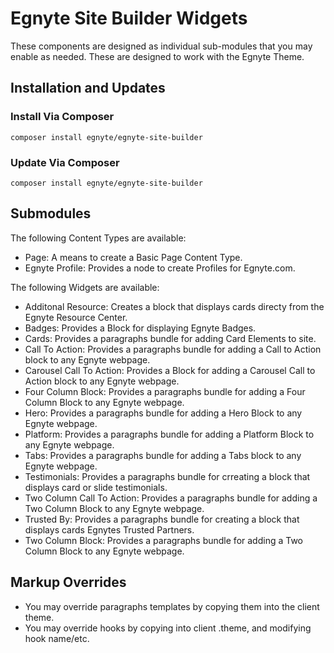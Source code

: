 # Egnyte Site Builder Widgets

These components are designed as individual sub-modules that you may enable as needed. These are designed to work with the Egnyte Theme.

## Installation and Updates

### Install Via Composer

`composer install egnyte/egnyte-site-builder`

### Update Via Composer

`composer install egnyte/egnyte-site-builder`

## Submodules

The following Content Types are available:

- Page: A means to create a Basic Page Content Type.
- Egnyte Profile: Provides a node to create Profiles for Egnyte.com.

The following Widgets are available:

- Additonal Resource: Creates a block that displays cards directy from the Egnyte Resource Center.
- Badges: Provides a Block for displaying Egnyte Badges.
- Cards: Provides a paragraphs bundle for adding Card Elements to site.
- Call To Action: Provides a paragraphs bundle for adding a Call to Action block to any Egnyte webpage.
- Carousel Call To Action: Provides a Block for adding a Carousel Call to Action block to any Egnyte webpage.
- Four Column Block: Provides a paragraphs bundle for adding a Four Column Block to any Egnyte webpage.
- Hero: Provides a paragraphs bundle for adding a Hero Block to any Egnyte webpage.
- Platform: Provides a paragraphs bundle for adding a Platform Block to any Egnyte webpage.
- Tabs: Provides a paragraphs bundle for adding a Tabs block to any Egnyte webpage.
- Testimonials: Provides a paragraphs bundle for crreating a block that displays card or slide testimonials.
- Two Column Call To Action: Provides a paragraphs bundle for adding a Two Column Block to any Egnyte webpage.
- Trusted By: Provides a paragraphs bundle for creating a block that displays cards Egnytes Trusted Partners.
- Two Column Block: Provides a paragraphs bundle for adding a Two Column Block to any Egnyte webpage.

## Markup Overrides

- You may override paragraphs templates by copying them into the client theme.
- You may override hooks by copying into client .theme, and modifying hook name/etc.